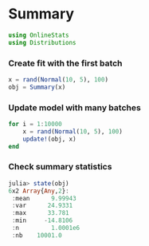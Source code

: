 
# Summary


````julia
using OnlineStats
using Distributions
````





### Create fit with the first batch
````julia
x = rand(Normal(10, 5), 100)
obj = Summary(x)
````





### Update model with many batches
````julia
for i = 1:10000
    x = rand(Normal(10, 5), 100)
    update!(obj, x)
end
````





### Check summary statistics
````julia
julia> state(obj)
6x2 Array{Any,2}:
 :mean      9.99943 
 :var      24.9331  
 :max      33.781   
 :min     -14.8106  
 :n         1.0001e6
 :nb    10001.0     

````


